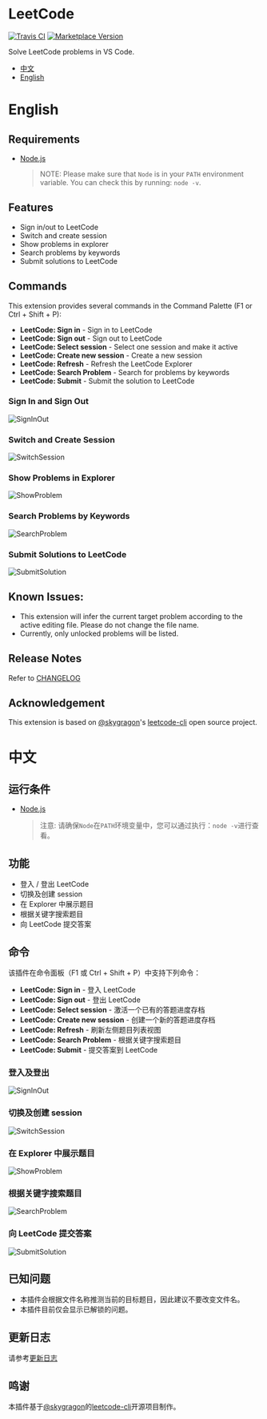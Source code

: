 # LeetCode
[![Travis CI](https://travis-ci.org/jdneo/vscode-leetcode.svg?branch=master)](https://travis-ci.org/jdneo/vscode-leetcode)
[![Marketplace Version](https://vsmarketplacebadge.apphb.com/version-short/shengchen.vscode-leetcode.svg)](https://vsmarketplacebadge.apphb.com/version-short/shengchen.vscode-leetcode.svg)

Solve LeetCode problems in VS Code.
- [中文](#中文)
- [English](#english)

# English
## Requirements
- [Node.js](https://nodejs.org)
    > NOTE: Please make sure that `Node` is in your `PATH` environment variable. You can check this by running: `node -v`.

## Features
- Sign in/out to LeetCode
- Switch and create session
- Show problems in explorer
- Search problems by keywords
- Submit solutions to LeetCode

## Commands
This extension provides several commands in the Command Palette (F1 or Ctrl + Shift + P):
- **LeetCode: Sign in** -  Sign in to LeetCode
- **LeetCode: Sign out** -  Sign out to LeetCode
- **LeetCode: Select session** -  Select one session and make it active
- **LeetCode: Create new session** -  Create a new session
- **LeetCode: Refresh** -  Refresh the LeetCode Explorer
- **LeetCode: Search Problem** -  Search for problems by keywords
- **LeetCode: Submit** -  Submit the solution to LeetCode

### Sign In and Sign Out
![SignInOut](resources/gif/signinout.gif)

### Switch and Create Session
![SwitchSession](resources/gif/switchsession.gif)

### Show Problems in Explorer
![ShowProblem](resources/gif/showproblem.gif)

### Search Problems by Keywords
![SearchProblem](resources/gif/searchproblem.gif)

### Submit Solutions to LeetCode
![SubmitSolution](resources/gif/solveproblem.gif)

## Known Issues:
- This extension will infer the current target problem according to the active editing file. Please do not change the file name.
- Currently, only unlocked problems will be listed.

## Release Notes

Refer to [CHANGELOG](CHANGELOG.md)

## Acknowledgement

This extension is based on [@skygragon](https://github.com/skygragon)'s [leetcode-cli](https://github.com/skygragon/leetcode-cli) open source project.


# 中文
## 运行条件
- [Node.js](https://nodejs.org)
    > 注意: 请确保`Node`在`PATH`环境变量中，您可以通过执行：`node -v`进行查看。

## 功能
- 登入 / 登出 LeetCode
- 切换及创建 session
- 在 Explorer 中展示题目
- 根据关键字搜索题目
- 向 LeetCode 提交答案

## 命令
该插件在命令面板（F1 或 Ctrl + Shift + P）中支持下列命令：
- **LeetCode: Sign in** -  登入 LeetCode
- **LeetCode: Sign out** -  登出 LeetCode
- **LeetCode: Select session** -  激活一个已有的答题进度存档
- **LeetCode: Create new session** -  创建一个新的答题进度存档
- **LeetCode: Refresh** -  刷新左侧题目列表视图
- **LeetCode: Search Problem** -  根据关键字搜索题目
- **LeetCode: Submit** -  提交答案到 LeetCode

### 登入及登出
![SignInOut](resources/gif/signinout.gif)

### 切换及创建 session
![SwitchSession](resources/gif/switchsession.gif)

### 在 Explorer 中展示题目
![ShowProblem](resources/gif/showproblem.gif)

### 根据关键字搜索题目
![SearchProblem](resources/gif/searchproblem.gif)

### 向 LeetCode 提交答案
![SubmitSolution](resources/gif/solveproblem.gif)

## 已知问题
- 本插件会根据文件名称推测当前的目标题目，因此建议不要改变文件名。
- 本插件目前仅会显示已解锁的问题。

## 更新日志

请参考[更新日志](CHANGELOG.md)

## 鸣谢

本插件基于[@skygragon](https://github.com/skygragon)的[leetcode-cli](https://github.com/skygragon/leetcode-cli)开源项目制作。
